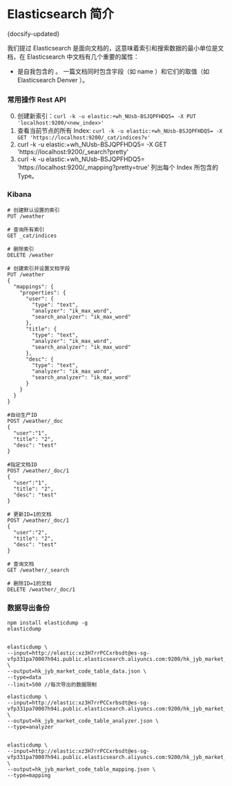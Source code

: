 # Elasticsearch 简介
{docsify-updated}

我们提过 Elasticsearch 是面向文档的，这意味着索引和搜索数据的最小单位是文档，在 Elasticsearch 中文档有几个重要的属性：
+ 是自我包含的 。 一篇文档同时包含宇段（如 name ）和它们的取值（如 Elasticsearch Denver ）。

### 常用操作 Rest API
0. 创建新索引：`curl -k -u elastic:+wh_NUsb-BSJQPFHDQ5= -X PUT 'localhost:9200/<new_index>'`
1. 查看当前节点的所有 Index: `curl -k -u elastic:+wh_NUsb-BSJQPFHDQ5= -X GET 'https://localhost:9200/_cat/indices?v' `
2. curl -k -u elastic:+wh_NUsb-BSJQPFHDQ5= -X  GET 'https://localhost:9200/_search?pretty' 
3. curl -k -u elastic:+wh_NUsb-BSJQPFHDQ5= 'https://localhost:9200/_mapping?pretty=true'   列出每个 Index 所包含的 Type。

### Kibana
```
# 创建默认设置的索引
PUT /weather

# 查询所有索引
GET _cat/indices

# 删除索引
DELETE /weather

# 创建索引并设置文档字段
PUT /weather
{
  "mappings": {
    "properties": {
      "user": {
        "type": "text",
        "analyzer": "ik_max_word",
        "search_analyzer": "ik_max_word"
      },
      "title": {
        "type": "text",
        "analyzer": "ik_max_word",
        "search_analyzer": "ik_max_word"
      },
      "desc": {
        "type": "text",
        "analyzer": "ik_max_word",
        "search_analyzer": "ik_max_word"
      }
    }
  }
}

#自动生产ID
POST /weather/_doc
{
  "user":"1",
  "title": "2",
  "desc": "test"
}

#指定文档ID
POST /weather/_doc/1
{
  "user":"1",
  "title": "2",
  "desc": "test"
}

# 更新ID=1的文档
POST /weather/_doc/1
{
  "user":"2",
  "title": "2",
  "desc": "test"
}

# 查询文档
GET /weather/_search

# 删除ID=1的文档
DELETE /weather/_doc/1

```

### 数据导出备份
```
npm install elasticdump -g
elasticdump


elasticdump \
--input=http://elastic:xz3H7rrPCCxrbsdt@es-sg-vfp331pa70007h94i.public.elasticsearch.aliyuncs.com:9200/hk_jyb_market_code_table \
--output=hk_jyb_market_code_table_data.json \
--type=data
--limit=500 //每次导出的数据限制

elasticdump \
--input=http://elastic:xz3H7rrPCCxrbsdt@es-sg-vfp331pa70007h94i.public.elasticsearch.aliyuncs.com:9200/hk_jyb_market_code_table \
--output=hk_jyb_market_code_table_analyzer.json \
--type=analyzer


elasticdump \
--input=http://elastic:xz3H7rrPCCxrbsdt@es-sg-vfp331pa70007h94i.public.elasticsearch.aliyuncs.com:9200/hk_jyb_market_code_table \
--output=hk_jyb_market_code_table_mapping.json \
--type=mapping
```